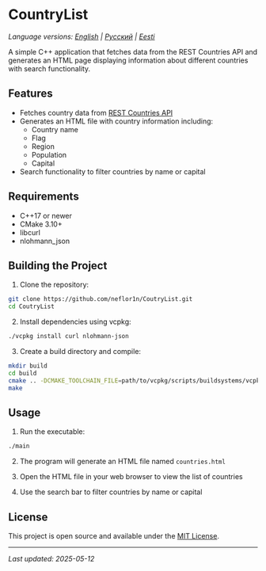 # CountryList

*Language versions: [English](README.md) | [Русский](README.ru.md) | [Eesti](README.et.md)*

A simple C++ application that fetches data from the REST Countries API and generates an HTML page displaying information about different countries with search functionality.

## Features

- Fetches country data from [REST Countries API](https://restcountries.com/v3.1/all)
- Generates an HTML file with country information including:
  - Country name
  - Flag
  - Region
  - Population
  - Capital
- Search functionality to filter countries by name or capital

## Requirements

- C++17 or newer
- CMake 3.10+
- libcurl
- nlohmann_json

## Building the Project

1. Clone the repository:
```bash
git clone https://github.com/neflor1n/CoutryList.git
cd CoutryList
```

2. Install dependencies using vcpkg:
```bash
./vcpkg install curl nlohmann-json
```

3. Create a build directory and compile:
```bash
mkdir build
cd build
cmake .. -DCMAKE_TOOLCHAIN_FILE=path/to/vcpkg/scripts/buildsystems/vcpkg.cmake
make
```

## Usage

1. Run the executable:
```bash
./main
```

2. The program will generate an HTML file named `countries.html`

3. Open the HTML file in your web browser to view the list of countries

4. Use the search bar to filter countries by name or capital

## License

This project is open source and available under the [MIT License](LICENSE).

---
*Last updated: 2025-05-12*
